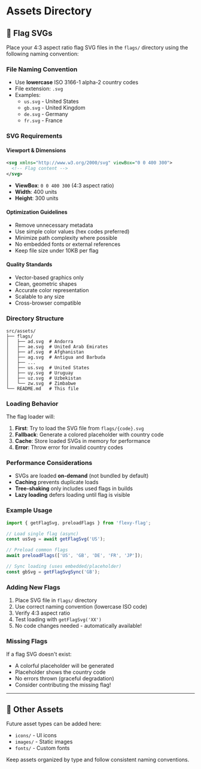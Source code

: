 # Assets Directory

## 📁 Flag SVGs

Place your 4:3 aspect ratio flag SVG files in the `flags/` directory using the following naming convention:

### File Naming Convention

- Use **lowercase** ISO 3166-1 alpha-2 country codes
- File extension: `.svg`
- Examples:
  - `us.svg` - United States
  - `gb.svg` - United Kingdom
  - `de.svg` - Germany
  - `fr.svg` - France

### SVG Requirements

#### Viewport & Dimensions

```xml
<svg xmlns="http://www.w3.org/2000/svg" viewBox="0 0 400 300">
  <!-- Flag content -->
</svg>
```

- **ViewBox**: `0 0 400 300` (4:3 aspect ratio)
- **Width**: 400 units
- **Height**: 300 units

#### Optimization Guidelines

- Remove unnecessary metadata
- Use simple color values (hex codes preferred)
- Minimize path complexity where possible
- No embedded fonts or external references
- Keep file size under 10KB per flag

#### Quality Standards

- Vector-based graphics only
- Clean, geometric shapes
- Accurate color representation
- Scalable to any size
- Cross-browser compatible

### Directory Structure

```
src/assets/
├── flags/
│   ├── ad.svg  # Andorra
│   ├── ae.svg  # United Arab Emirates
│   ├── af.svg  # Afghanistan
│   ├── ag.svg  # Antigua and Barbuda
│   ├── ...
│   ├── us.svg  # United States
│   ├── uy.svg  # Uruguay
│   ├── uz.svg  # Uzbekistan
│   └── zw.svg  # Zimbabwe
└── README.md   # This file
```

### Loading Behavior

The flag loader will:

1. **First**: Try to load the SVG file from `flags/{code}.svg`
2. **Fallback**: Generate a colored placeholder with country code
3. **Cache**: Store loaded SVGs in memory for performance
4. **Error**: Throw error for invalid country codes

### Performance Considerations

- SVGs are loaded **on-demand** (not bundled by default)
- **Caching** prevents duplicate loads
- **Tree-shaking** only includes used flags in builds
- **Lazy loading** defers loading until flag is visible

### Example Usage

```typescript
import { getFlagSvg, preloadFlags } from 'flexy-flag';

// Load single flag (async)
const usSvg = await getFlagSvg('US');

// Preload common flags
await preloadFlags(['US', 'GB', 'DE', 'FR', 'JP']);

// Sync loading (uses embedded/placeholder)
const gbSvg = getFlagSvgSync('GB');
```

### Adding New Flags

1. Place SVG file in `flags/` directory
2. Use correct naming convention (lowercase ISO code)
3. Verify 4:3 aspect ratio
4. Test loading with `getFlagSvg('XX')`
5. No code changes needed - automatically available!

### Missing Flags

If a flag SVG doesn't exist:

- A colorful placeholder will be generated
- Placeholder shows the country code
- No errors thrown (graceful degradation)
- Consider contributing the missing flag!

---

## 🎨 Other Assets

Future asset types can be added here:

- `icons/` - UI icons
- `images/` - Static images
- `fonts/` - Custom fonts

Keep assets organized by type and follow consistent naming conventions.
